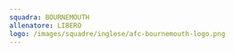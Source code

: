 ```yaml
---
squadra: BOURNEMOUTH
allenatore: LIBERO
logo: /images/squadre/inglese/afc-bournemouth-logo.png
---
```


